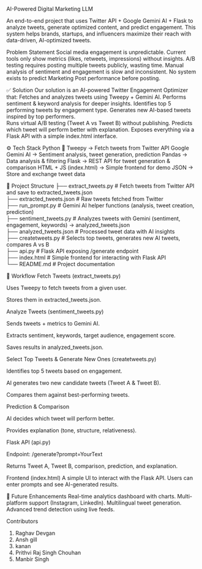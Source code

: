 AI-Powered Digital Marketing LLM

An end-to-end project that uses Twitter API + Google Gemini AI + Flask to analyze tweets, generate optimized content, and predict engagement.
This system helps brands, startups, and influencers maximize their reach with data-driven, AI-optimized tweets.

Problem Statement
Social media engagement is unpredictable.
Current tools only show metrics (likes, retweets, impressions) without insights.
A/B testing requires posting multiple tweets publicly, wasting time.
Manual analysis of sentiment and engagement is slow and inconsistent.
No system exists to predict Marketing Post  performance before posting.

  ✅ Solution
  Our solution is an AI-powered Twitter Engagement Optimizer that:
  Fetches and analyzes tweets using Tweepy + Gemini AI.
  Performs sentiment & keyword analysis for deeper insights.
  Identifies top 5 performing tweets by engagement type.
  Generates new AI-based tweets inspired by top performers.  
  Runs virtual A/B testing (Tweet A vs Tweet B) without publishing.
  Predicts which tweet will perform better with explanation.
  Exposes everything via a Flask API with a simple index.html interface.

⚙️ Tech Stack
Python 🐍
Tweepy → Fetch tweets from Twitter API
Google Gemini AI → Sentiment analysis, tweet generation, prediction
Pandas → Data analysis & filtering
Flask → REST API for tweet generation & comparison
HTML + JS (index.html) → Simple frontend for demo
JSON → Store and exchange tweet data

📂 Project Structure
├── extract_tweets.py       # Fetch tweets from Twitter API and save to extracted_tweets.json  
├── extracted_tweets.json   # Raw tweets fetched from Twitter  
├── run_prompt.py           # Gemini AI helper functions (analysis, tweet creation, prediction)  
├── sentiment_tweets.py     # Analyzes tweets with Gemini (sentiment, engagement, keywords) → analyzed_tweets.json  
├── analyzed_tweets.json    # Processed tweet data with AI insights  
├── createtweets.py         # Selects top tweets, generates new AI tweets, compares A vs B  
├── api.py                  # Flask API exposing /generate endpoint  
├── index.html              # Simple frontend for interacting with Flask API  
└── README.md               # Project documentation  


🔄 Workflow
 Fetch Tweets (extract_tweets.py)

 Uses Tweepy to fetch tweets from a given user.

 Stores them in extracted_tweets.json.

 Analyze Tweets (sentiment_tweets.py)

Sends tweets + metrics to Gemini AI.

Extracts sentiment, keywords, target audience, engagement score.

Saves results in analyzed_tweets.json.

Select Top Tweets & Generate New Ones (createtweets.py)

Identifies top 5 tweets based on engagement.

AI generates two new candidate tweets (Tweet A & Tweet B).

Compares them against best-performing tweets.

Prediction & Comparison

AI decides which tweet will perform better.

Provides explanation (tone, structure, relativeness).

Flask API (api.py)

Endpoint: /generate?prompt=YourText

Returns Tweet A, Tweet B, comparison, prediction, and explanation.

Frontend (index.html)
A simple UI to interact with the Flask API.
Users can enter prompts and see AI-generated results.



🔮 Future Enhancements
  Real-time analytics dashboard with charts.
  Multi-platform support (Instagram, LinkedIn).
  Multilingual tweet generation.
  Advanced trend detection using live feeds.

  Contributors 
  1. Raghav Devgan 
  2. Ansh gill
  3. kanan 
  4. Prithvi Raj Singh Chouhan
  5. Manbir Singh

